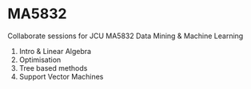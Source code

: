# MA5832
Collaborate sessions for JCU MA5832 Data Mining &amp; Machine Learning

1. Intro & Linear Algebra
2. Optimisation 
3. Tree based methods
4. Support Vector Machines
